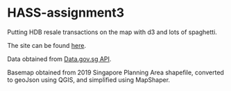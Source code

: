 # HASS-assignment3

Putting HDB resale transactions on the map with d3 and lots of spaghetti.

The site can be found [here](https://anafabulic.github.io/HASS-assignment3).

Data obtained from [Data.gov.sg API](https://data.gov.sg/dataset/resale-flat-prices).

Basemap obtained from 2019 Singapore Planning Area shapefile, converted to geoJson using QGIS, and simplified using MapShaper.
